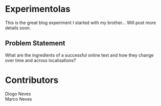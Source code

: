 Experimentolas
==============

This is the great blog experiment I started with my brother... Will post more details soon.


## Problem Statement

What are the ingredients of a successful online text and how they change over time and across localisations?


# Contributors

Diogo Neves  
Marco Neves
